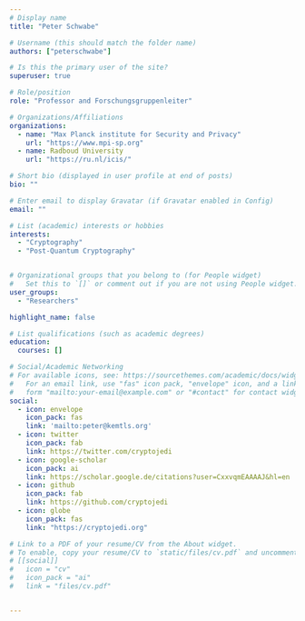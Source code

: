 ```yaml
---
# Display name
title: "Peter Schwabe"

# Username (this should match the folder name)
authors: ["peterschwabe"]

# Is this the primary user of the site?
superuser: true

# Role/position
role: "Professor and Forschungsgruppenleiter"

# Organizations/Affiliations
organizations:
  - name: "Max Planck institute for Security and Privacy"
    url: "https://www.mpi-sp.org"
  - name: Radboud University
    url: "https://ru.nl/icis/"

# Short bio (displayed in user profile at end of posts)
bio: ""

# Enter email to display Gravatar (if Gravatar enabled in Config)
email: ""

# List (academic) interests or hobbies
interests:
  - "Cryptography"
  - "Post-Quantum Cryptography"


# Organizational groups that you belong to (for People widget)
#   Set this to `[]` or comment out if you are not using People widget.
user_groups:
  - "Researchers"

highlight_name: false

# List qualifications (such as academic degrees)
education:
  courses: []

# Social/Academic Networking
# For available icons, see: https://sourcethemes.com/academic/docs/widgets/#icons
#   For an email link, use "fas" icon pack, "envelope" icon, and a link in the
#   form "mailto:your-email@example.com" or "#contact" for contact widget.
social:
  - icon: envelope
    icon_pack: fas
    link: 'mailto:peter@kemtls.org'
  - icon: twitter
    icon_pack: fab
    link: https://twitter.com/cryptojedi
  - icon: google-scholar
    icon_pack: ai
    link: https://scholar.google.de/citations?user=CxxvqmEAAAAJ&hl=en
  - icon: github
    icon_pack: fab
    link: https://github.com/cryptojedi
  - icon: globe
    icon_pack: fas
    link: "https://cryptojedi.org"

# Link to a PDF of your resume/CV from the About widget.
# To enable, copy your resume/CV to `static/files/cv.pdf` and uncomment the lines below.
# [[social]]
#   icon = "cv"
#   icon_pack = "ai"
#   link = "files/cv.pdf"


---
```


